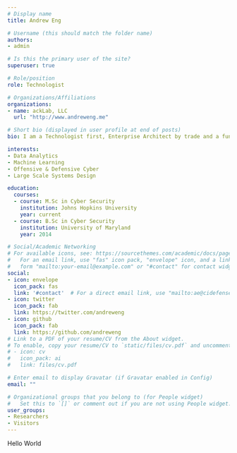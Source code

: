 ```yaml
---
# Display name
title: Andrew Eng

# Username (this should match the folder name)
authors:
- admin

# Is this the primary user of the site?
superuser: true

# Role/position
role: Technologist

# Organizations/Affiliations
organizations:
- name: ackLab, LLC
  url: "http://www.andreweng.me"

# Short bio (displayed in user profile at end of posts)
bio: I am a Technologist first, Enterprise Architect by trade and a functional Engineer within Networking, Systems, and Cyber Security domains.  I like to find problems people don't notice and build solutions that correct it. 

interests:
- Data Analytics
- Machine Learning
- Offensive & Defensive Cyber
- Large Scale Systems Design

education:
  courses:
  - course: M.Sc in Cyber Security
    institution: Johns Hopkins University
    year: current
  - course: B.Sc in Cyber Security
    institution: University of Maryland
    year: 2014

# Social/Academic Networking
# For available icons, see: https://sourcethemes.com/academic/docs/page-builder/#icons
#   For an email link, use "fas" icon pack, "envelope" icon, and a link in the
#   form "mailto:your-email@example.com" or "#contact" for contact widget.
social:
- icon: envelope
  icon_pack: fas
  link: '#contact'  # For a direct email link, use "mailto:ae@cidefense.net".
- icon: twitter
  icon_pack: fab
  link: https://twitter.com/andreweng
- icon: github
  icon_pack: fab
  link: https://github.com/andreweng
# Link to a PDF of your resume/CV from the About widget.
# To enable, copy your resume/CV to `static/files/cv.pdf` and uncomment the lines below.
# - icon: cv
#   icon_pack: ai
#   link: files/cv.pdf

# Enter email to display Gravatar (if Gravatar enabled in Config)
email: ""

# Organizational groups that you belong to (for People widget)
#   Set this to `[]` or comment out if you are not using People widget.
user_groups:
- Researchers
- Visitors
---
```


Hello World
